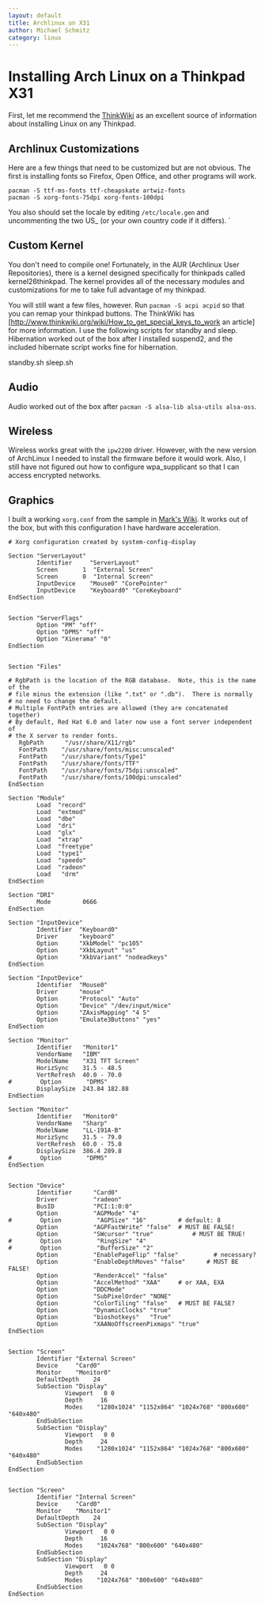 ```yaml
---
layout: default
title: Archlinux on X31
author: Michael Schmitz
category: linux
---
```


# Installing Arch Linux on a Thinkpad X31

First, let me recommend the [ThinkWiki](http://www.thinkwiki.org) as an
excellent source of information about installing Linux on any Thinkpad.

## Archlinux Customizations

Here are a few things that need to be customized but are not obvious. The first
is installing fonts so Firefox, Open Office, and other programs will work.

```
pacman -S ttf-ms-fonts ttf-cheapskate artwiz-fonts
pacman -S xorg-fonts-75dpi xorg-fonts-100dpi
```

You also should set the locale by editing `/etc/locale.gen` and uncommenting the
two US_ (or your own country code if it differs). `

## Custom Kernel

You don't need to compile one! Fortunately, in the AUR (Archlinux User
Repositories), there is a kernel designed specifically for thinkpads called
kernel26thinkpad. The kernel provides all of the necessary modules and
customizations for me to take full advantage of my thinkpad.

You will still want a few files, however. Run `pacman -S acpi acpid` so that
you can remap your thinkpad buttons. The ThinkWiki has
[http://www.thinkwiki.org/wiki/How_to_get_special_keys_to_work an article] for
more information. I use the following scripts for standby and sleep.
Hibernation worked out of the box after I installed suspend2, and the included
hibernate script works fine for hibernation.

standby.sh
sleep.sh

## Audio
Audio worked out of the box after `pacman -S alsa-lib alsa-utils alsa-oss`.

## Wireless
Wireless works great with the `ipw2200` driver. However, with the new version
of ArchLinux I needed to install the firmware before it would work. Also, I
still have not figured out how to configure wpa_supplicant so that I can access
encrypted networks.

## Graphics

I built a working `xorg.conf` from the sample in [Mark's
Wiki](http://stier.is-a-geek.com/~moinmoin/MarksWiki/LinuxRadeonM6LY/Conf1). It
works out of the box, but with this configuration I have hardware acceleration.


```
# Xorg configuration created by system-config-display

Section "ServerLayout"
        Identifier     "ServerLayout"
        Screen       1  "External Screen"
        Screen       0  "Internal Screen"
        InputDevice    "Mouse0" "CorePointer"
        InputDevice    "Keyboard0" "CoreKeyboard"
EndSection


Section "ServerFlags"
        Option "PM" "off"
        Option "DPMS" "off"
        Option "Xinerama" "0"
EndSection


Section "Files"

# RgbPath is the location of the RGB database.  Note, this is the name of the 
# file minus the extension (like ".txt" or ".db").  There is normally
# no need to change the default.
# Multiple FontPath entries are allowed (they are concatenated together)
# By default, Red Hat 6.0 and later now use a font server independent of
# the X server to render fonts.
   RgbPath      "/usr/share/X11/rgb"
   FontPath    "/usr/share/fonts/misc:unscaled"
   FontPath    "/usr/share/fonts/Type1"
   FontPath    "/usr/share/fonts/TTF"
   FontPath    "/usr/share/fonts/75dpi:unscaled"
   FontPath    "/usr/share/fonts/100dpi:unscaled"
EndSection

Section "Module"
        Load  "record"
        Load  "extmod"
        Load  "dbe"
        Load  "dri"
        Load  "glx"
        Load  "xtrap"
        Load  "freetype"
        Load  "type1"
        Load  "speedo"
        Load  "radeon"
        Load   "drm"
EndSection

Section "DRI"
        Mode         0666
EndSection

Section "InputDevice"
        Identifier  "Keyboard0"
        Driver      "keyboard"
        Option      "XkbModel" "pc105"
        Option      "XkbLayout" "us"
        Option      "XkbVariant" "nodeadkeys"
EndSection

Section "InputDevice"
        Identifier  "Mouse0"
        Driver      "mouse"
        Option      "Protocol" "Auto"
        Option      "Device" "/dev/input/mice"
        Option      "ZAxisMapping" "4 5"
        Option      "Emulate3Buttons" "yes"
EndSection

Section "Monitor"
        Identifier   "Monitor1"
        VendorName   "IBM"
        ModelName    "X31 TFT Screen"
        HorizSync    31.5 - 48.5
        VertRefresh  40.0 - 70.0
#        Option       "DPMS"
        DisplaySize  243.84 182.88
EndSection

Section "Monitor"
        Identifier   "Monitor0"
        VendorName   "Sharp"
        ModelName    "LL-191A-B"
        HorizSync    31.5 - 79.0
        VertRefresh  60.0 - 75.0
        DisplaySize  386.4 289.8
#        Option       "DPMS"
EndSection


Section "Device"
        Identifier      "Card0"
        Driver          "radeon"
        BusID           "PCI:1:0:0"
        Option          "AGPMode" "4"
#        Option          "AGPSize" "16"         # default: 8
        Option          "AGPFastWrite" "false"  # MUST BE FALSE!
        Option          "SWcursor" "true"           # MUST BE TRUE!
#        Option          "RingSize" "4"
#        Option          "BufferSize" "2"
        Option          "EnablePageFlip" "false"          # necessary?
        Option          "EnableDepthMoves" "false"      # MUST BE FALSE!
        Option          "RenderAccel" "false"
        Option          "AccelMethod" "XAA"     # or XAA, EXA
        Option          "DDCMode"
        Option          "SubPixelOrder" "NONE"
        Option          "ColorTiling" "false"   # MUST BE FALSE?
        Option          "DynamicClocks" "true"
        Option          "bioshotkeys"   "True"
        Option          "XAANoOffscreenPixmaps" "true"
EndSection


Section "Screen"
        Identifier "External Screen"
        Device     "Card0"
        Monitor    "Monitor0"
        DefaultDepth    24
        SubSection "Display"
                Viewport   0 0
                Depth     16
                Modes    "1280x1024" "1152x864" "1024x768" "800x600" "640x480"
        EndSubSection
        SubSection "Display"
                Viewport   0 0
                Depth     24
                Modes    "1280x1024" "1152x864" "1024x768" "800x600" "640x480"
        EndSubSection
EndSection


Section "Screen"
        Identifier "Internal Screen"
        Device     "Card0"
        Monitor    "Monitor1"
        DefaultDepth    24
        SubSection "Display"
                Viewport   0 0
                Depth     16
                Modes    "1024x768" "800x600" "640x480"
        EndSubSection
        SubSection "Display"
                Viewport   0 0
                Depth     24
                Modes    "1024x768" "800x600" "640x480"
        EndSubSection
EndSection
```
